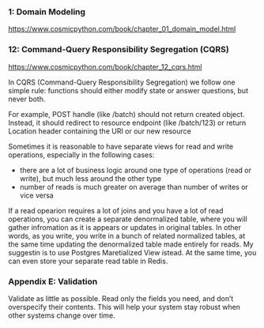 ### 1: Domain Modeling

https://www.cosmicpython.com/book/chapter_01_domain_model.html




### 12: Command-Query Responsibility Segregation (CQRS)

https://www.cosmicpython.com/book/chapter_12_cqrs.html


In CQRS (Command-Query Responsibility Segregation) we follow one simple rule: functions should either modify state or answer questions, but never both. 

For example, POST handle (like /batch) should not return created object. Instead, it should redirect to resource 
endpoint (like /batch/123) or return Location header containing the URI or our new resource


Sometimes it is reasonable to have separate views for read and write operations, especially in the following cases:
- there are a lot of business logic around one type of operations (read or write), but much less around the other type
- number of reads is much greater on average than number of writes or vice versa

If a read opearion requires a lot of joins and you have a lot of read operations, you can create a separate denormalized table, where you will
gather infromation as it is appears or updates in original tables.
In other words, as you write, you write in a bunch of related normalized tables, at the same time updating the denormalized table made entirely for reads.
My suggestin is to use Postgres Maretialized View istead. At the same time, you can even store your separate read table in Redis.


### Appendix E: Validation

Validate as little as possible. Read only the fields you need, and don’t overspecify their contents. 
This will help your system stay robust when other systems change over time.

